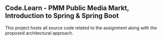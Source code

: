 ## Code.Learn - PMM Public Media Markt, Introduction to Spring & Spring Boot

This project hosts all source code related to the assignment along with the proposed architectural approach.
